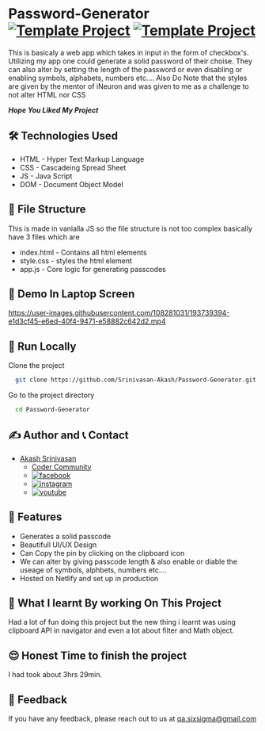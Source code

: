 # Password-Generator [![Template Project](https://img.shields.io/badge/Web-App-red)](http://www.gnu.org/licenses/agpl-3.0) [![Template Project](https://img.shields.io/badge/Technologies%20-HTML%2FCSS%2FJS-brightgreen)](http://www.gnu.org/licenses/agpl-3.0)

This is basicaly a web app which takes in input in the form of checkbox's. Utilizing my app one could generate a  solid password of their choise. They can also alter by setting the length of the password or even disabling or enabling symbols, alphabets, numbers etc....
Also Do Note that the styles are given by the mentor of iNeuron and was given to me as a challenge to not alter HTML nor CSS

***Hope You Liked My Project***
## 🛠 Technologies Used
  - HTML - Hyper Text Markup Language
  - CSS - Cascadeing Spread Sheet
  - JS - Java Script
  - DOM - Document Object Model
  
## 📂 File Structure
This is made in vanialla JS so the file structure is not too complex basically have 3 files which are
- index.html - Contains all html elements
- style.css - styles the html element
- app.js - Core logic for generating passcodes

## 🚩 Demo In Laptop Screen


https://user-images.githubusercontent.com/108281031/193739394-e1d3cf45-e6ed-40f4-9471-e58882c642d2.mp4

## 🏃 Run Locally

Clone the project

```bash
  git clone https://github.com/Srinivasan-Akash/Password-Generator.git
```

Go to the project directory

```bash
  cd Password-Generator
```
## ✍️ Author and 📞 Contact
- [Akash Srinivasan](https://www.github.com/octokatherine)
    - [Coder Community](https://web.codercommunity.io/user/62d568cb998d86c8883a2766?tab=posts)
    - [![facebook](https://img.shields.io/badge/Facebook-0A66C2?style=for-the-badge&logo=facebook&logoColor=white)](https://www.facebook.com/profile.php?id=100083429257499)
    - [![instagram](https://img.shields.io/badge/Instagram-0A66C2?style=for-the-badge&logo=instagram&logoColor=white)](https://www.instagram.com/akash_prashanthi/)
    - [![youtube](https://img.shields.io/badge/YouTube-ff0000?style=for-the-badge&logo=youtube&logoColor=white)](https://www.youtube.com/channel/UCAv1QdzDgV6MjA60CRtfkIg)

## 📝 Features

- Generates a solid passcode
- Beautifull UI/UX Design
- Can Copy the pin by clicking on the clipboard icon
- We can alter by giving passcode length & also enable or diable the useage of symbols, alphbets, numbers etc....
- Hosted on Netlify and set up in production

## 🤔 What I learnt By working On This Project
Had a lot of fun doing this project but the new thing i learnt was using clipboard API in navigator and even a lot about filter and Math object.

## 😌 Honest Time to finish the project
I had took about 3hrs 29min.

## 👀 Feedback
If you have any feedback, please reach out to us at qa.sixsigma@gmail.com
